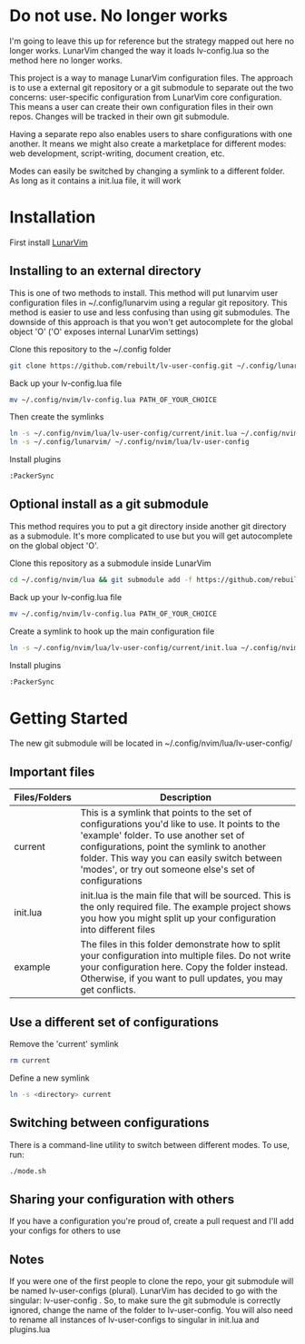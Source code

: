# Do not use.  No longer works
I'm going to leave this up for reference but the strategy mapped out here no longer works.  LunarVim changed the way it loads lv-config.lua so the method here no longer works.  


This project is a way to manage LunarVim configuration files. The approach is to use a external git repository or a git submodule to separate out the two concerns: user-specific configuration from LunarVim core configuration. This means a user can create their own configuration files in their own repos. Changes will be tracked in their own git submodule.

Having a separate repo also enables users to share configurations with one another. It means we might also create a marketplace for different modes: web development, script-writing, document creation, etc.

Modes can easily be switched by changing a symlink to a different folder. As long as it contains a init.lua file, it will work

# Installation

First install [LunarVim](https://github.com/ChristianChiarulli/LunarVim)

## Installing to an external directory

This is one of two methods to install.  This method will put lunarvim user configuration files in ~/.config/lunarvim using a regular git repository.  This method is easier to use and less confusing than using git submodules.  The downside of this approach is that you won't get autocomplete for the global object 'O' ('O' exposes internal LunarVim settings)

Clone this repository to the ~/.config folder

```bash
git clone https://github.com/rebuilt/lv-user-config.git ~/.config/lunarvim
```

Back up your lv-config.lua file

```bash
mv ~/.config/nvim/lv-config.lua PATH_OF_YOUR_CHOICE
```

Then create the symlinks

```bash
ln -s ~/.config/nvim/lua/lv-user-config/current/init.lua ~/.config/nvim/lv-config.lua
ln -s ~/.config/lunarvim/ ~/.config/nvim/lua/lv-user-config
```
Install plugins
```bash
:PackerSync
```

## Optional install as a git submodule

This method requires you to put a git directory inside another git directory as a submodule. It's more complicated to use but you will get autocomplete on the global object 'O'.  

Clone this repository as a submodule inside LunarVim

```bash
cd ~/.config/nvim/lua && git submodule add -f https://github.com/rebuilt/lv-user-config.git
```

Back up your lv-config.lua file

```bash
mv ~/.config/nvim/lv-config.lua PATH_OF_YOUR_CHOICE
```

Create a symlink to hook up the main configuration file

```bash
ln -s ~/.config/nvim/lua/lv-user-config/current/init.lua ~/.config/nvim/lv-config.lua
```

Install plugins

```bash
:PackerSync
```

# Getting Started

The new git submodule will be located in ~/.config/nvim/lua/lv-user-config/

## Important files

| Files/Folders    | Description                                                                                                                                                                                 |
| ---------------- | ------------------------------------------------------------------------------------------------------------------------------------------------------------------------------------------- |
| current          | This is a symlink that points to the set of configurations you'd like to use. It points to the 'example' folder. To use another set of configurations, point the symlink to another folder. This way you can easily switch between 'modes', or try out someone else's set of configurations |
| init.lua | init.lua is the main file that will be sourced. This is the only required file.  The example project shows you how you might split up your configuration into different files                                                                                                               |
| example | The files in this folder demonstrate how to split your configuration into multiple files. Do not write your configuration here.  Copy the folder instead.  Otherwise, if you want to pull updates, you may get conflicts.|

## Use a different set of configurations

Remove the 'current' symlink

```bash
rm current
```

Define a new symlink

```bash
ln -s <directory> current
```

## Switching between configurations

There is a command-line utility to switch between different modes.  To use, run:

```bash
./mode.sh
```

## Sharing your configuration with others

If you have a configuration you're proud of, create a pull request and I'll add your configs for others to use

## Notes

If you were one of the first people to clone the repo, your git submodule will be named lv-user-configs (plural).   LunarVim has decided to go with the singular: lv-user-config .  So, to make sure the git submodule is correctly ignored, change the name of the folder to lv-user-config. You will also need to rename all instances of lv-user-configs to singular in init.lua and plugins.lua 
